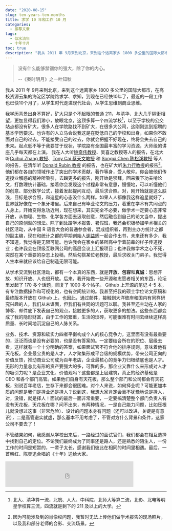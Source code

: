 ```yaml
---
date: "2020-08-15"
slug: ten-years-ten-months
title: 求学 10 年和工作 10 月
categories:
  - 推荐文章
tags:
  - 似水流年
  - 十年十月
toc: true
description: "我从 2011 年 9月来到北京，来到这个远离家乡 1800 多公里的国际大都市，在高校资源云集的海淀区学院路求学、求知，到现在已经快10年了，最近的一段工作也已快10个月了，从学生时代走进现代社会，从学生思维到商业思维。"
---
```



> 没有什么能够禁锢你的强大，除了你的内心。
>
> --《秦时明月》之一叶知秋


我从 2011 年 9月来到北京，来到这个远离家乡 1800 多公里的国际大都市，在高校资源云集的海淀区学院路求学、求知，到现在已经快10年了，最近的一段工作也已快10个月了，从学生时代走进现代社会，从学生思维到商业思维。

我学历背景出身不算好，矿大只是个不起眼的普通 211，与清华、北大几乎隔街相望，更加显得我们渺小，放眼北京，这顶多算一个四流学校[^cumtb]，以至于学校的公交站点都没有矿大，很多人在学院路找不到矿大，在很多大公司，这刚刚达到招聘的基本学历要求。也许有的人立马会说我这是在贬低自己的学校和出身，如果你不敢面对自己的过去，不能接受自己的过去，你就会把握不好现在，终将会失去自己的未来。起点低不等于我要甘于现状，学院路有全国最丰富的学习资源，大师级的讲座几乎每天都在上演。
我在人大听[姚奇伟教授](http://stats.lse.ac.uk/q.yao/)、吴喜之教授等人的报告，在北大听[Cuihui Zhang 教授](https://stat.rutgers.edu/home/cunhui/)、[Tony Cai 蔡天文教授](http://www-stat.wharton.upenn.edu/~tcai/) 和 [Songxi Chen 陈松溪教授](https://www.songxichen.com/) 等人的报告，在清华听 [Donald Rubin 教授](https://en.wikipedia.org/wiki/Donald_Rubin) 的报告，也在矿大听[朱力行教授](http://www.math.hkbu.edu.hk/~lzhu/)的报告[^no-photo]。他们都在各自的领域作出了突出的学术贡献，著作等身，受人敬仰。你会被他们传道授业解惑的精神所吸引，去蹭更多的报告，刚开始是崇拜，回来狠下功夫啃论文，打数理统计基础，接着你会发现这个过程非常有意思，慢慢地，可以听懂他们的创意、部分数学公式，接着发起提问互动，最后求合照。对，刚开始就是这么肤浅，目标是求合照，和追星的心态没什么两样。如果人人都像我这样追星就好了，世界就好像在一个象牙塔里。后来自己有毕业论文的压力，着重在学术有共同点的人身上，开始变得急功近利，现在想来，其实完全不必要，做学术一定要心态非常开放，从物理、生物、化学各方面去汲取创意，然后融合到自己的论文当中，提出自己的原创型的想法。除了到处蹭学术报告、暑假班，我还会积极参加学术相关的社区活动，从中国 R 语言大会的普通参会者，混成组织者，再到主办方统计之都的副主编，现在和统计之都的早期创始人[谢益辉](https://yihui.org/)一起合作出书，未来还有多少，我不知道，我觉得是无限可能。也许我会在家乡的某所高中学着前辈的样子传道授业；也许我会在顶级互联网公司的高层会议上汇报项目；也许我做学术之心不死，突然在某个重要的杂志上投稿，然后勾搭某位老教授，最后求收关门弟子。我觉得人生本来就应该给自己制造无限可能。

从学术交流到社区活动，都有一个本真的东西，就是**开放**、**包容**和**真诚**：思想开放、知识开放、人也很开放。后来，我开始做一些开源和志愿者相关的东西，论坛里发起了 170 多个话题，回复了 1000 多个帖子。 Github 上开源的笔记 4-5 本，有专注数据操作和可视化的，也有空间统计的。我甚至把我的硕士学位论文原稿和最终版本开放在 Github 上，也因此，通过邮件，接触到大洋彼岸和国内有同样研究兴趣的人，我们从未谋面，但我们有共同的话题可以聊。我甚至还主动在人家的博客、邮件底下发表自己的观点，接触更多的人，获取更多的想法。这些东西都变成了我的隐形财富，由于工作的繁重，生活的琐碎，可能很难有时间去继续这样高质量、长时间地沉淀自己的人脉关系。

业务、技术、资源和软实力四者平衡构成个人的核心竞争力，这里面有没有最重要的，泛泛而谈是没有必要的，也是没有答案的。一定要结合所在的职位、层级去看，这样就有一个十分明确的答案，如果面试官不符合他的排序规则，意味着他有天花板。企业最宝贵的是人才，人才聚集形成平台级的规模优势，带来公司正向的价值反馈，推动商业公司成为百年老店，企业最核心的竞争力归根结底也是人才。无形的力量总比有形的资产要强大的多，可靠的多，那企业又靠什么来形成对人才的吸引力呢？是企业文化、价值观吗？这些都是上层建筑，真正的经济基础是 CEO 和各个部门高管。如果他们自身有天花板，那么整个部门和公司都会有天花板，别说百年老店，生存下来都会很困难。对个人来说，如何择业呢？可能更加本质的问题是我们是择业还是择人？说到这，我想大家肯定会毫不犹豫地说是择人，对，没错，就是择人！面试的最后一面非常重要，一定要搞清楚整个部门负责人有没有天花板，天花板在哪？问不出来，有两种情况，一是自己能力问题，比如压根儿就没想过这事（非常危险）、设计的问题本身有问题（还可以改进，关键是有意识），二是高管避实就虚，那么基本不用考虑了，不管对方什么背景和条件，这家公司不要去了！

不管结果如何，我感谢从学校出来后，一路经过的面试官们，我们都会在相互选择中找到自己的定位。不论我们最终成为了同事还是路人，还是熟悉的陌生人，一份工作的时间是短暂的，一辈子太长，感谢我们彼此在相同的时间里相遇。最后，一首韩红、陈奕迅合唱的《十年》送给大家。

<iframe frameborder="0" marginwidth="0" marginheight="0" width=400 height=80 src="https://music.163.com/outchain/player?type=2&id=31877628&auto=0&height=66"></iframe>


[^no-photo]: 因为可能涉及到的肖像权问题，我暂时无法上传他们做学术报告的现场照片，以及我和部分老师的合影、交流场景。
[^cumtb]: 北大、清华算一流，北航、人大、中科院、北师大等算二流，北影、北电等明星学校算三流，四流就是剩下的 211 及以上的大学。

